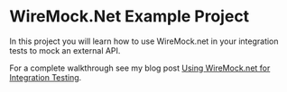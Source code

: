 # WireMock.Net Example Project

In this project you will learn how to use WireMock.net in your integration tests to mock an external API.

For a complete walkthrough see my blog post [Using WireMock.net for Integration Testing](https://www.alexhyett.com/using-wiremock-net-integration-tests/).
